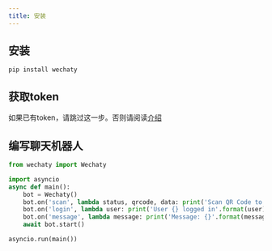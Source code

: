 ```yaml
---
title: 安装
---
```


## 安装

```shell
pip install wechaty
```

## 获取token

如果已有token，请跳过这一步。否则请阅读[介绍](/docs/introduction/puppet#4-更多)

## 编写聊天机器人

```python
from wechaty import Wechaty

import asyncio
async def main():
    bot = Wechaty()
    bot.on('scan', lambda status, qrcode, data: print('Scan QR Code to login: {}\nhttps://wechaty.js.org/qrcode/{}'.format(status, qrcode)))
    bot.on('login', lambda user: print('User {} logged in'.format(user)))
    bot.on('message', lambda message: print('Message: {}'.format(message)))
    await bot.start()

asyncio.run(main())
```
